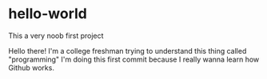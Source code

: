 # hello-world
This a very noob first project

Hello there! I'm a college freshman trying to understand this thing called "programming"
I'm doing this first commit because I really wanna learn how Github works.

